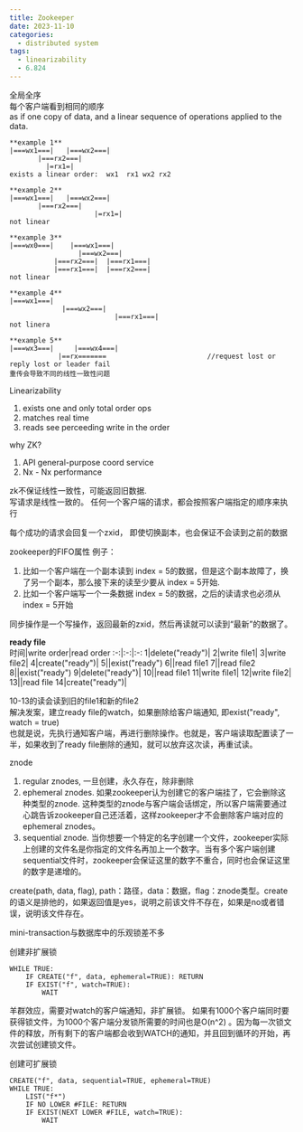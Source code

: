 ```yaml
---
title: Zookeeper
date: 2023-11-10
categories:
  - distributed system
tags:
  - linearizability
  - 6.824
---
```

全局全序  
每个客户端看到相同的顺序  
as if one copy of data, and a linear sequence of operations applied to the data.
```
**example 1**  
|===wx1===|   |===wx2===|  
       |===rx2===|  
         |=rx1=|
exists a linear order:  wx1  rx1 wx2 rx2

**example 2**  
|===wx1===|   |===wx2===|  
       |===rx2===|  
                     |=rx1=|
not linear

**example 3**  
|===wx0===|    |===wx1===|  
                 |===wx2===|
           |===rx2===|  |===rx1===|          
           |===rx1===|  |===rx2===|  
not linear  

**example 4**  
|===wx1===|   
             |===wx2===|  
                          |===rx1===|
not linera

**example 5**  
|===wx3===|     |===wx4===|  
            |==rx=======                         //request lost or reply lost or leader fail   
重传会导致不同的线性一致性问题
```
Linearizability 
1. exists one and only total order ops
2. matches real time
3. reads see perceeding write in the order


why ZK?
1. API general-purpose coord service
2. Nx - Nx performance

zk不保证线性一致性，可能返回旧数据.  
写请求是线性一致的。
任何一个客户端的请求，都会按照客户端指定的顺序来执行  

每个成功的请求会回复一个zxid， 即使切换副本，也会保证不会读到之前的数据  


zookeeper的FIFO属性
例子： 
1. 比如一个客户端在一个副本读到 index = 5的数据，但是这个副本故障了，换了另一个副本，那么接下来的读至少要从 index = 5开始. 
2. 比如一个客户端写一个一条数据 index = 5的数据，之后的读请求也必须从 index = 5开始

同步操作是一个写操作，返回最新的zxid，然后再读就可以读到“最新”的数据了。


**ready file**  
时间|write order|read order
:-:|:-:|:-:
1|delete("ready")|
2|write file1| 
3|write file2|
4|create("ready")|
5||exist("ready") 
6||read file1
7||read file2
8||exist("ready")
9|delete("ready")|
10||read file1
11|write file1|
12|write file2|
13||read file
14|create("ready")|


10-13的读会读到旧的file1和新的file2  
解决发案，建立ready file的watch，如果删除给客户端通知, 即exist("ready", watch = true)  
也就是说，先执行通知客户端，再进行删除操作。也就是，客户端读取配置读了一半，如果收到了ready file删除的通知，就可以放弃这次读，再重试读。


znode  
1. regular znodes, 一旦创建，永久存在，除非删除
2. ephemeral znodes. 如果zookeeper认为创建它的客户端挂了，它会删除这种类型的znode. 这种类型的znode与客户端会话绑定，所以客户端需要通过心跳告诉zookeeper自己还活着，这样zookeeper才不会删除客户端对应的ephemeral znodes。
3. sequential znode. 当你想要一个特定的名字创建一个文件，zookeeper实际上创建的文件名是你指定的文件名再加上一个数字。当有多个客户端创建sequential文件时，zookeeper会保证这里的数字不重合，同时也会保证这里的数字是递增的。


create(path, data, flag), path：路径，data：数据，flag：znode类型。create的语义是排他的，如果返回值是yes，说明之前该文件不存在，如果是no或者错误，说明该文件存在。

mini-transaction与数据库中的乐观锁差不多

创建非扩展锁
```
WHILE TRUE:
    IF CREATE("f", data, ephemeral=TRUE): RETURN
    IF EXIST("f", watch=TRUE):
        WAIT
```
羊群效应，需要对watch的客户端通知，非扩展锁。
如果有1000个客户端同时要获得锁文件，为1000个客户端分发锁所需要的时间也是O(n^2)
。因为每一次锁文件的释放，所有剩下的客户端都会收到WATCH的通知，并且回到循环的开始，再次尝试创建锁文件。  


创建可扩展锁
```
CREATE("f", data, sequential=TRUE, ephemeral=TRUE)
WHILE TRUE:
    LIST("f*")
    IF NO LOWER #FILE: RETURN
    IF EXIST(NEXT LOWER #FILE, watch=TRUE):
        WAIT
```
